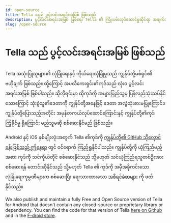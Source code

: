 ```yaml
---
id: open-source
title: Tella သည် ပွင့်လင်းအရင်းအမြစ် ဖြစ်သည်
description: ပွင့်လင်းအရင်းအမြစ် ဖြစ်ရေး Tella ၏ ကြိုးပမ်းလုပ်ဆောင်မှုဆိုင်ရာ အချက်အလက်များနှင့် သိုလှောင်ခန်းများသို့ လင့်ခ်များ
slug: /open-source
---
```



# Tella သည် ပွင့်လင်းအရင်းအမြစ် ဖြစ်သည်

Tella အသုံးပြုသူများ၏ လုံခြုံရေးနှင့် ကိုယ်ရေးလုံခြုံမှုသည် ကျွန်ုပ်တို့မစ်ရှင်၏ ဗဟိုချက် ဖြစ်သည်။ ထို့ကြောင့် အပလီကေးရှင်း၏ကုဒ်သည် လုံးဝ ပွင့်လင်းအရင်းအမြစ် ဖြစ်ပါသည်။ ဆိုလိုရင်းမှာ ထိုကုဒ်ကို အများပြည်သူမှ ပြန်လည်သုံးသပ်နိုင်သောကြောင့် သုံးစွဲသူ၏ဒေတာကို ကျွန်ုပ်တို့အနေဖြင့် ဒေတာ အလွဲသုံးစားမပြုကြောင်း၊ ကျွန်ုပ်တို့ပြောသည့်အတိုင်း အမှန်တကယ်လုပ်ဆောင်ကြောင်းနှင့် ကျွန်ုပ်တို့၏ကုဒ် ကြံ့ခိုင်မှု ရှိကြောင်း မည်သူမဆို စစ်ဆေးနိုင်မည် ဖြစ်သည်။ 

Android နှင့် iOS နှစ်မျိုးလုံးအတွက် Tella ၏ကုဒ်ကို [ကျွန်ုပ်တို့၏ GitHub သိုလှောင်ခန်းဖြစ်သည့် ဤနေရာ](https://github.com/horizontal-org) တွင် ဝင်ရောက် ကြည့်ရှုနိုင်ပါသည်။ ကျွန်ုပ်တို့ကို ယုံကြည်မည့်အစား ကုဒ်ကို သင်ကိုယ်တိုင် စစ်ဆေးနိုင်သည် သို့မဟုတ် သင်ယုံကြည်ရသူတစ်ဦးအား စစ်ဆေးရန် တောင်းဆိုနိုင်သည် သို့မဟုတ် Tella ၏ ကုဒ်ကို အမှီအခိုကင်းသော လုံခြုံရေးကုမ္ပဏီများက စစ်ဆေးပြီး ရေးသားထားသော [အစီရင်ခံစာများ](/security-and-privacy#security-audits) ကို ဖတ်နိုင်သည်။ 


We also publish and maintain a fully Free and Open Source version of Tella for Android that doesn't contain any closed-source or proprietary library or dependency. You can find the code for that version of Tella [here on Github](https://github.com/Horizontal-org/Tella-Android-FOSS) and in the [F-droid store](https://f-droid.org/en/packages/org.hzontal.tellaFOSS/).


